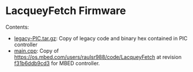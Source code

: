 # LacqueyFetch Firmware

Contents:
- [legacy-PIC.tar.gz](legacy-PIC.tar.gz): Copy of legacy code and binary hex contained in PIC controller
- [main.cpp](main.cpp): Copy of https://os.mbed.com/users/raulsr988/code/LacqueyFetch at revision [f31b6ddb9cd3](https://os.mbed.com/users/raulsr988/code/LacqueyFetch/rev/f31b6ddb9cd3/) for MBED controller.
